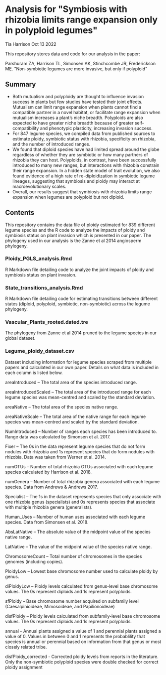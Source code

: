 # Analysis for "Symbiosis with rhizobia limits range expansion only in polyploid legumes"

Tia Harrison Oct 13 2022

This repository stores data and code for our analysis in the paper: 

Parshuram ZA, Harrison TL, Simonsen AK, Stinchcombe JR, Frederickson ME. "Non-symbiotic legumes are more invasive, but only if polyploid"
 

## Summary 

-	Both mutualism and polyploidy are thought to influence invasion success in plants but few studies have tested their joint effects. Mutualism can limit range expansion when plants cannot find a compatible partner in a novel habitat, or facilitate range expansion when mutualism increases a plant’s niche breadth. Polyploids are also expected to have greater niche breadth because of greater self-compatibility and phenotypic plasticity, increasing invasion success.
- For 847 legume species, we compiled data from published sources to estimate ploidy, symbiotic status with rhizobia, specificity on rhizobia, and the number of introduced ranges.
- We found that diploid species have had limited spread around the globe regardless of whether they are symbiotic or how many partners of rhizobia they can host. Polyploids, in contrast, have been successfully introduced to many new ranges, but interactions with rhizobia constrain their range expansion. In a hidden state model of trait evolution, we also found evidence of a high rate of re-diploidization in symbiotic legume lineages, suggesting that symbiosis and ploidy may interact at macroevolutionary scales.
-	Overall, our results suggest that symbiosis with rhizobia limits range expansion when legumes are polyploid but not diploid.  


## Contents 

This repository contains the data file of ploidy estimated for 839 different legume species and the R code to analyze the impacts of ploidy and symbiosis status on plant invasion which is presented in our paper. The phylogeny used in our analysis is the Zanne et al 2014 angiosperm phylogeny. 

### Ploidy_PGLS_analysis.Rmd 

R Markdown file detailing code to analyze the joint impacts of ploidy and symbiosis status on plant invasion.

### State_transitions_analysis.Rmd 

R Markdown file detailing code for estimating transitions between different states (diploid, polyploid, symbiotic, non-symbiotic) across the legume phylogeny.

### Vascular_Plants_rooted.dated.tre

The phylogeny from Zanne et al 2014 pruned to the legume species in our global dataset. 

### Legume_ploidy_dataset.csv

Dataset including information for legume species scraped from multiple papers and calculated in our own paper. Details on what data is included in each column is listed below. 

areaIntroduced – The total area of the species introduced range. 

areaIntroducedScaled – The total area of the introduced range for each legume species was mean-centred and scaled by the standard deviation. 

areaNative – The total area of the species native range. 

areaNativeScale – The total area of the native range for each legume species was mean-centred and scaled by the standard deviation. 

NumIntroduced – Number of ranges each species has been introduced to. Range data was calculated by Simonsen et al. 2017. 

Fixer – The 0s in the data represent legume species that do not form nodules with rhizobia and 1s represent species that do form nodules with rhizobia. Data was taken from Werner et al. 2014. 

numOTUs – Number of total rhizobia OTUs associated with each legume species calculated by Harrison et al. 2018. 

numGenera – Number of total rhizobia genera associated with each legume species. Data from Andrews & Andrews 2017. 

Specialist – The 1s in the dataset represents species that only associate with one rhizobia genus (specialists) and 0s represents species that associate with multiple rhizobia genera (generalists). 

Human_Uses – Number of human uses associated with each legume species. Data from Simonsen et al. 2018. 

AbsLatNative – The absolute value of the midpoint value of the species native range. 

LatNative – The value of the midpoint value of the species native range. 

ChromosomeCount – Total number of chromosomes in the species genomes (including copies). 

PloidyLow – Lowest base chromosome number used to calculate ploidy by genus. 

diPloidyLow – Ploidy levels calculated from genus-level base chromosome values. The 0s represent diploids and 1s represent polyploids. 

sfPloidy – Base chromosome number acquired on subfamily level (Caesalpinioideae, Mimosoideae, and Papilionoideae) 

disfPloidy – Ploidy levels calculated from subfamily-level base chromosome values. The 0s represent diploids and 1s represent polyploids. 

annual - Annual plants assigned a value of 1 and perennial plants assigned a value of 0. Values in between 0 and 1 represents the probablility that species is annual or perennial based on information from that genus or most closely related tribe. 

disfPloidy_corrected - Corrected ploidy levels from reports in the literature. Only the non-symbiotic polyploid species were double checked for correct ploidy assignment 
